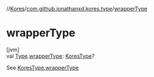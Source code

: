 //[Kores](../../index.md)/[com.github.jonathanxd.kores.type](index.md)/[wrapperType](wrapper-type.md)

# wrapperType

[jvm]\
val [Type](https://docs.oracle.com/javase/8/docs/api/java/lang/reflect/Type.html).[wrapperType](wrapper-type.md): [KoresType](-kores-type/index.md)?

See [KoresType.wrapperType](-kores-type/wrapper-type.md)
